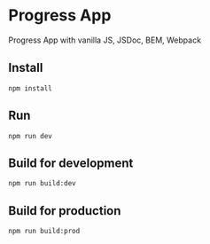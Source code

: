 # Progress App

Progress App with vanilla JS, JSDoc, BEM, Webpack

## Install

```
npm install
```

## Run

```
npm run dev
```

## Build for development

```
npm run build:dev
```

## Build for production

```
npm run build:prod
```
